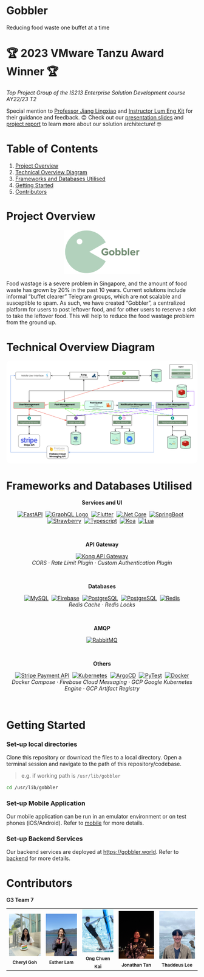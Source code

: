 # Gobbler

Reducing food waste one buffet at a time

# 🏆 2023 VMware Tanzu Award Winner 🏆
<i>Top Project Group of the IS213 Enterprise Solution Development course AY22/23 T2</i>

Special mention to [Professor Jiang Lingxiao](https://faculty.smu.edu.sg/profile/jiang-lingxiao-896) and [Instructor Lum Eng Kit](https://scis.smu.edu.sg/people/instructors#profile_lum_eng_kit) for their guidance and feedback. 😊 Check out our [presentation slides](https://docs.google.com/presentation/d/1uotMHmufZlSzO2_8AwSi_8_G5PUdfa7DnOEs2CoL66I) and [project report](https://docs.google.com/document/d/1_VMYmIKxV-ouKZ3y6g-upth47BED7S6Sr370QjmmAiU) to learn more about our solution architecture! 🤓

# Table of Contents

1. [Project Overview](#project-overview)
2. [Technical Overview Diagram](#technical-overview-diagram)
3. [Frameworks and Databases Utilised](#frameworks-and-databases-utilised)
4. [Getting Started](#getting-started)
5. [Contributors](#contributors)

# Project Overview

<p align="center">
  <img src="readme_files\gobbler.png" width=200px>
</p>
Food wastage is a severe problem in Singapore, and the amount of food waste has grown by 20% in the past 10 years. Current solutions include informal “buffet clearer” Telegram groups, which are not scalable and susceptible to spam. As such, we have created “Gobbler”, a centralized platform for users to post leftover food, and for other users to reserve a slot to take the leftover food. This will help to reduce the food wastage problem from the ground up.

# Technical Overview Diagram

<html>
<p align="center">
<img src="readme_files\technical_overview.png" style="border-radius:10px">
</p>
</html>

# Frameworks and Databases Utilised
<p align="center"><strong>Services and UI</strong></p>
<p align="center">
<a href="https://fastapi.tiangolo.com/"><img src="https://fastapi.tiangolo.com/img/logo-margin/logo-teal.png" alt="FastAPI" width="88"/></a>&nbsp;&nbsp;<a href="https://graphql.org/"><img src="https://graphql.org/img/brand/logos/logo-wordmark.svg" alt="GraphQL Logo" width="88"></a>&nbsp;&nbsp;<a href="https://flutter.dev/"><img src="https://storage.googleapis.com/cms-storage-bucket/6a07d8a62f4308d2b854.svg" alt="Flutter" width="88"/></a>&nbsp;&nbsp;<a href="https://learn.microsoft.com/en-us/dotnet/core/introduction"><img src="https://upload.wikimedia.org/wikipedia/commons/thumb/e/ee/.NET_Core_Logo.svg/2048px-.NET_Core_Logo.svg.png" alt=".Net Core" height="40"/></a>&nbsp;&nbsp;<a href="https://spring.io/"><img src="https://4.bp.blogspot.com/-ou-a_Aa1t7A/W6IhNc3Q0gI/AAAAAAAAD6Y/pwh44arKiuM_NBqB1H7Pz4-7QhUxAgZkACLcBGAs/s1600/spring-boot-logo.png" alt="SpringBoot" height="40"/></a>&nbsp;&nbsp;<a href="https://strawberry.rocks/"><img src="https://warehouse-camo.ingress.us-east-2.pypi.io/ef5bddae9a8a975d7be7a05765bc6f2665ac7a1a/68747470733a2f2f6769746875622e636f6d2f737472617762657272792d6772617068716c2f737472617762657272792f7261772f6d61696e2f2e6769746875622f6c6f676f2e706e67" alt="Strawberry" height="40"/></a>&nbsp;&nbsp;<a href="https://www.typescriptlang.org/"><img src="https://upload.wikimedia.org/wikipedia/commons/thumb/4/4c/Typescript_logo_2020.svg/1200px-Typescript_logo_2020.svg.png" alt="Typescript" height="40"/></a>&nbsp;&nbsp;<a href="https://koajs.com/"><img src="https://embed-ssl.wistia.com/deliveries/3d6bf592e5cff413c9d60258434142ad.jpg" alt="Koa" height="40"/></a>&nbsp;&nbsp;<a href="https://www.lua.org/"><img src="https://upload.wikimedia.org/wikipedia/commons/thumb/c/cf/Lua-Logo.svg/1200px-Lua-Logo.svg.png" alt="Lua" height="40"/></a>&nbsp;&nbsp;
</p>
<br>
<p align="center"><strong>API Gateway</strong></p>
<p align="center">
<a href="https://konghq.com/"><img src="https://konghq.com/wp-content/uploads/2018/08/kong-combination-mark-color-256px.png" alt="Kong API Gateway" width="88"/></a>
<br>
<i>CORS · Rate Limit Plugin · Custom Authentication Plugin</i>
</p>
<br>

<p align="center"><strong>Databases</strong></p>
<p align="center">
<a href="https://www.mysql.com/"><img src="https://d1.awsstatic.com/asset-repository/products/amazon-rds/1024px-MySQL.ff87215b43fd7292af172e2a5d9b844217262571.png" alt="MySQL" height="40"/></a>&nbsp;&nbsp;<a href="https://firebase.google.com/"><img src="https://www.gstatic.com/devrel-devsite/prod/vc7c98be6f4d139e237c3cdaad6a00bb295b070a83e505cb2fa4435daae3d0901/firebase/images/lockup.svg" alt="Firebase" width="88"/></a>&nbsp;&nbsp;<a href="https://www.postgresql.org/" ><img src="https://marketplace.workiva.com/sites/marketplace/files/images/logos/postgre-sql-logo-16-7-en.svg" alt="PostgreSQL" height="40"/></a>&nbsp;&nbsp;<a href="https://cloud.google.com/"><img src="https://www.gstatic.com/devrel-devsite/prod/vc7c98be6f4d139e237c3cdaad6a00bb295b070a83e505cb2fa4435daae3d0901/cloud/images/cloud-logo.svg" alt="PostgreSQL" width="88"/></a>&nbsp;&nbsp;<a href="https://redis.com/"><img src="https://redis.com/wp-content/themes/wpx/assets/images/logo-redis.svg?auto=webp&quality=85,75&width=120" alt="Redis" width="88"/></a>
<br>
<i>Redis Cache · Redis Locks</i>
</p>
<br>

<p align="center"><strong>AMQP</strong></p>
<p align="center">
<a href="https://www.rabbitmq.com/"><img src="https://upload.wikimedia.org/wikipedia/commons/thumb/7/71/RabbitMQ_logo.svg/2560px-RabbitMQ_logo.svg.png" alt="RabbitMQ" width="88"/></a>
</p>
<br>

<p align="center"><strong>Others</strong></p>
<p align="center">
<a href="https://stripe.com/en-gb-sg"><img src="https://upload.wikimedia.org/wikipedia/commons/thumb/b/ba/Stripe_Logo%2C_revised_2016.svg/1280px-Stripe_Logo%2C_revised_2016.svg.png" alt="Stripe Payment API" width="88"/></a>&nbsp;&nbsp;<a href="https://kubernetes.io/"><img src="https://gcloud.devoteam.com/wp-content/uploads/sites/32/2021/10/kubernetes-logo-1-1.svg" alt="Kubernetes" height="44"/></a>&nbsp;&nbsp;<a href="https://argoproj.github.io/cd/"><img src="https://www.opsmx.com/wp-content/uploads/2022/07/Argo-1-e1630327305635-1.png" alt="ArgoCD" height="50"/></a>&nbsp;&nbsp;<a href="https://docs.pytest.org"><img src="https://upload.wikimedia.org/wikipedia/commons/b/ba/Pytest_logo.svg" alt="PyTest" height="50"/></a>&nbsp;&nbsp;<a href="https://www.docker.com/"><img src="https://www.docker.com/wp-content/uploads/2022/03/horizontal-logo-monochromatic-white.png" alt="Docker" width="88"/></a>
<br>
<i>Docker Compose · Firebase Cloud Messaging · GCP Google Kubernetes Engine · GCP Artifact Registry</i>
</p>
<br>

# Getting Started

### Set-up local directories

Clone this repository or download the files to a local directory.
Open a terminal session and navigate to the path of this repository/codebase.

> e.g. if working path is `/usr/lib/gobbler`

```bash
cd /usr/lib/gobbler
```

### Set-up Mobile Application

Our mobile application can be run in an emulator environment or on test phones (iOS/Android).
Refer to [mobile](mobile/README.md) for more details.

### Set-up Backend Services

Our backend services are deployed at https://gobbler.world.
Refer to [backend](backend/README.md) for more details.

# Contributors

**G3 Team 7**

<table>
    <tr>
        <td align="center"><img src="readme_files\cheryl.jpeg" width="150px"/><br /><sub><b>Cheryl Goh</b></sub></a></td>
        <td align="center"><img src="readme_files\esther.jpg" width="150px"/><br /><sub><b>Esther Lam</b></sub></a></td>
        <td align="center"><img src="readme_files\chuenkai.jpg" width="150px"/><br /><sub><b>Ong Chuen Kai</b></sub></a></td>
        <td align="center"><img src="readme_files\jonathan.jpg" width="150px"/><br /><sub><b>Jonathan Tan</b></sub></a></td>
        <td align="center"><img src="readme_files\thaddeus.jpg" width="150px"/><br /><sub><b>Thaddeus Lee</b></sub></a></td>
    </tr>
</table>
